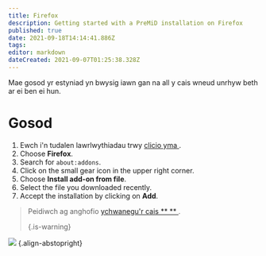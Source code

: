 ```yaml
---
title: Firefox
description: Getting started with a PreMiD installation on Firefox
published: true
date: 2021-09-18T14:14:41.886Z
tags:
editor: markdown
dateCreated: 2021-09-07T01:25:38.328Z
---
```


Mae gosod yr estyniad yn bwysig iawn gan na all y cais wneud unrhyw beth ar ei ben ei hun.

# Gosod
1. Ewch i'n tudalen lawrlwythiadau trwy [ clicio yma ](https://premid.app/downloads).
2. Choose **Firefox**.
3. Search for `about:addons`.
4. Click on the small gear icon in the upper right corner.
5. Choose **Install add-on from file**.
6. Select the file you downloaded recently.
7. Accept the installation by clicking on **Add**.

> Peidiwch ag anghofio [ ychwanegu'r cais ** ** ](/install). 
> 
> {.is-warning}

![](https://img.icons8.com/color/2x/firefox.png) {.align-abstopright}